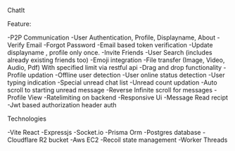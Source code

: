 ChatIt 

Feature:

-P2P Communication
-User Authentication, Profile, Displayname, About
-Verify Email
-Forgot Password
-Email based token verification
-Update displayname , profile only once.
-Invite Friends
-User Search (includes already existing friends too)
-Emoji integration
-File transfer (Image, Video, Audio, Pdf) With specified limit via restful api
-Drag and drop functionality 
-Profile updation 
-Offline user detection
-User online status detection 
-User typing indication 
-Special unread chat list 
-Unread count updation 
-Auto scroll to starting unread message 
-Reverse Infinite scroll for messages
-Profile View
-Ratelimiting on backend 
-Responsive Ui 
-Message Read recipt
-Jwt based authorization header auth


Technologies

-Vite React
-Expressjs
-Socket.io 
-Prisma Orm
-Postgres database
-Cloudflare R2 bucket
-Aws EC2 
-Recoil state management
-Worker Threads
